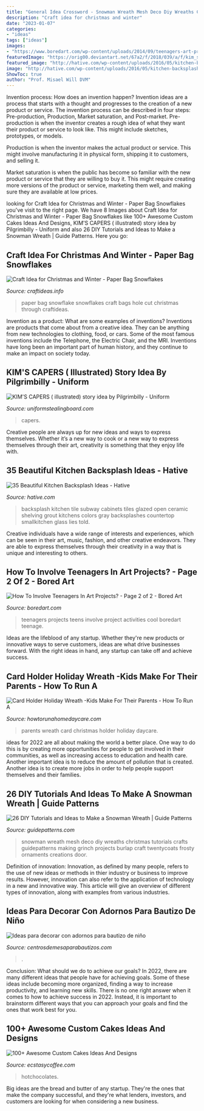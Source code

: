 ```yaml
---
title: "General Idea Crossword - Snowman Wreath Mesh Deco Diy Wreaths Christmas Tutorials Crafts Guidepatterns Making Grinch Projects Burlap Craft Twentycoats Frosty Ornaments Creations Door"
description: "Craft idea for christmas and winter"
date: "2023-01-07"
categories:
- "ideas"
tags: ["ideas"]
images:
- "https://www.boredart.com/wp-content/uploads/2014/09/teenagers-art-project-20.jpg"
featuredImage: "https://orig00.deviantart.net/67a2/f/2018/039/a/f/kim_s_capers_2__2___4__by_pilgrimbilly-dc28h55.png"
featured_image: "http://hative.com/wp-content/uploads/2016/05/kitchen-backsplash-ideas/9-kitchen-backsplash-ideas.jpg"
image: "http://hative.com/wp-content/uploads/2016/05/kitchen-backsplash-ideas/9-kitchen-backsplash-ideas.jpg"
ShowToc: true
author: "Prof. Misael Will DVM"
---
```



Invention process: How does an invention happen?
Invention ideas are a process that starts with a thought and progresses to the creation of a new product or service. The invention process can be described in four steps: Pre-production, Production, Market saturation, and Post-market.
Pre-production is when the inventor creates a rough idea of what they want their product or service to look like. This might include sketches, prototypes, or models.

Production is when the inventor makes the actual product or service. This might involve manufacturing it in physical form, shipping it to customers, and selling it.

Market saturation is when the public has become so familiar with the new product or service that they are willing to buy it. This might require creating more versions of the product or service, marketing them well, and making sure they are available at low prices.

	

		
looking for Craft Idea for Christmas and Winter - Paper Bag Snowflakes you've visit to the right page. We have 8 Images about Craft Idea for Christmas and Winter - Paper Bag Snowflakes like 100+ Awesome Custom Cakes Ideas And Designs, KIM&#039;S CAPERS ( illustrated) story idea by Pilgrimbilly - Uniform and also 26 DIY Tutorials and Ideas to Make a Snowman Wreath | Guide Patterns. Here you go:
		
    
## Craft Idea For Christmas And Winter - Paper Bag Snowflakes

<img loading=lazy src="https://www.craftideas.info/assets/images/Paper_Bag_Snowflake_1.jpg" onerror="this.onerror=null;this.src='https://tse2.mm.bing.net/th?id=OIP.rlk8hUCHlayq9GPXYZmJzQHaHa&amp;pid=15.1';" alt="Craft Idea for Christmas and Winter - Paper Bag Snowflakes">

_Source: craftideas.info_

>paper bag snowflake snowflakes craft bags hole cut christmas through craftideas. 

	

Invention as a product: What are some examples of inventions?
Inventions are products that come about from a creative idea. They can be anything from new technologies to clothing, food, or cars. Some of the most famous inventions include the Telephone, the Electric Chair, and the MRI. Inventions have long been an important part of human history, and they continue to make an impact on society today.

    
## KIM&#039;S CAPERS ( Illustrated) Story Idea By Pilgrimbilly - Uniform

<img loading=lazy src="https://orig00.deviantart.net/67a2/f/2018/039/a/f/kim_s_capers_2__2___4__by_pilgrimbilly-dc28h55.png" onerror="this.onerror=null;this.src='https://tse2.mm.bing.net/th?id=OIP.WwtgqosYcpEQdCKvDhtFUAHaFS&amp;pid=15.1';" alt="KIM&#039;S CAPERS ( illustrated) story idea by Pilgrimbilly - Uniform">

_Source: uniformstealingboard.com_

>capers. 

	

Creative people are always up for new ideas and ways to express themselves. Whether it’s a new way to cook or a new way to express themselves through their art, creativity is something that they enjoy life with.

    
## 35 Beautiful Kitchen Backsplash Ideas - Hative

<img loading=lazy src="http://hative.com/wp-content/uploads/2016/05/kitchen-backsplash-ideas/9-kitchen-backsplash-ideas.jpg" onerror="this.onerror=null;this.src='https://tse3.mm.bing.net/th?id=OIP.lrVv8gJ2vA_tTWvcYTc-IwHaNI&amp;pid=15.1';" alt="35 Beautiful Kitchen Backsplash Ideas - Hative">

_Source: hative.com_

>backsplash kitchen tile subway cabinets tiles glazed open ceramic shelving grout kitchens colors gray backsplashes countertop smallkitchen glass lies told. 

	

Creative individuals have a wide range of interests and experiences, which can be seen in their art, music, fashion, and other creative endeavors. They are able to express themselves through their creativity in a way that is unique and interesting to others.

    
## How To Involve Teenagers In Art Projects? - Page 2 Of 2 - Bored Art

<img loading=lazy src="https://www.boredart.com/wp-content/uploads/2014/09/teenagers-art-project-20.jpg" onerror="this.onerror=null;this.src='https://tse3.mm.bing.net/th?id=OIP.64U_fEdY5CBt3O0eT4pihQHaO0&amp;pid=15.1';" alt="How To Involve Teenagers In Art Projects? - Page 2 of 2 - Bored Art">

_Source: boredart.com_

>teenagers projects teens involve project activities cool boredart teenage. 

	

Ideas are the lifeblood of any startup. Whether they're new products or innovative ways to serve customers, ideas are what drive businesses forward. With the right ideas in hand, any startup can take off and achieve success.

    
## Card Holder Holiday Wreath -Kids Make For Their Parents - How To Run A

<img loading=lazy src="http://www.howtorunahomedaycare.com/uploads/Christmas-wreath-clothespin.jpg" onerror="this.onerror=null;this.src='https://tse2.mm.bing.net/th?id=OIP.GpZSby2KVAY8Wfo7wGj8cwHaFq&amp;pid=15.1';" alt="Card Holder Holiday Wreath -Kids Make For Their Parents - How To Run A">

_Source: howtorunahomedaycare.com_

>parents wreath card christmas holder holiday daycare. 

	

ideas for 2022 are all about making the world a better place. One way to do this is by creating more opportunities for people to get involved in their communities, as well as increasing access to education and health care. Another important idea is to reduce the amount of pollution that is created. Another idea is to create more jobs in order to help people support themselves and their families.

    
## 26 DIY Tutorials And Ideas To Make A Snowman Wreath | Guide Patterns

<img loading=lazy src="https://www.guidepatterns.com/wp-content/uploads/2016/12/Deco-Mesh-Snowman-Wreath.jpg" onerror="this.onerror=null;this.src='https://tse2.mm.bing.net/th?id=OIP._DQn2ekuowMr9e3Ys3hX-wHaJ4&amp;pid=15.1';" alt="26 DIY Tutorials and Ideas to Make a Snowman Wreath | Guide Patterns">

_Source: guidepatterns.com_

>snowman wreath mesh deco diy wreaths christmas tutorials crafts guidepatterns making grinch projects burlap craft twentycoats frosty ornaments creations door. 

	

Definition of innovation:
Innovation, as defined by many people, refers to the use of new ideas or methods in thier industry or business to improve results. However, innovation can also refer to the application of technology in a new and innovative way. This article will give an overview of different types of innovation, along with examples from various industries.

    
## Ideas Para Decorar Con Adornos Para Bautizo De Niño

<img loading=lazy src="https://centrosdemesaparabautizos.com/wp-content/uploads/2016/08/adornos-para-bautizo-de-niño-con-globos-grande.jpg" onerror="this.onerror=null;this.src='https://tse2.mm.bing.net/th?id=OIP.Nuv_vA56j-fj0gEmHC8ttgHaLH&amp;pid=15.1';" alt="Ideas para decorar con adornos para bautizo de niño">

_Source: centrosdemesaparabautizos.com_

>. 

	

Conclusion: What should we do to achieve our goals?
In 2022, there are many different ideas that people have for achieving goals. Some of these ideas include becoming more organized, finding a way to increase productivity, and learning new skills. There is no one right answer when it comes to how to achieve success in 2022. Instead, it is important to brainstorm different ways that you can approach your goals and find the ones that work best for you.

    
## 100+ Awesome Custom Cakes Ideas And Designs

<img loading=lazy src="https://www.ecstasycoffee.com/wp-content/uploads/2016/11/custome-caked-11.jpg" onerror="this.onerror=null;this.src='https://tse4.mm.bing.net/th?id=OIP.fdxEK0QsiH9P_UX_Qc6i9gHaLE&amp;pid=15.1';" alt="100+ Awesome Custom Cakes Ideas And Designs">

_Source: ecstasycoffee.com_

>hotchocolates. 

	

Big ideas are the bread and butter of any startup. They're the ones that make the company successful, and they're what lenders, investors, and customers are looking for when considering a new business.


